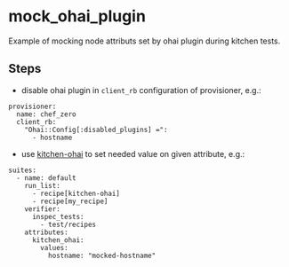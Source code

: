 # mock_ohai_plugin

Example of mocking node attributs set by ohai plugin during kitchen tests.

## Steps
- disable ohai plugin in ```client_rb``` configuration of provisioner, e.g.:
```
provisioner:
  name: chef_zero
  client_rb:
    "Ohai::Config[:disabled_plugins] =":
      - hostname
```
- use [kitchen-ohai](https://supermarket.chef.io/cookbooks/kitchen-ohai) to set needed value on given attribute, e.g.:
```
suites:
  - name: default
    run_list:
      - recipe[kitchen-ohai]
      - recipe[my_recipe]
    verifier:
      inspec_tests:
        - test/recipes
    attributes:
      kitchen_ohai:
        values:
          hostname: "mocked-hostname"
```
